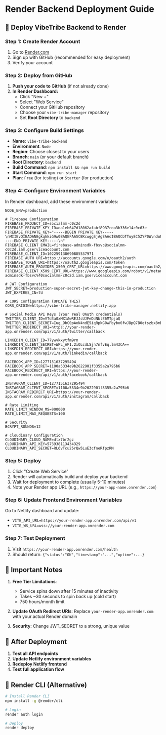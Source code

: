 # Render Backend Deployment Guide

## 🚀 Deploy VibeTribe Backend to Render

### Step 1: Create Render Account
1. Go to [Render.com](https://render.com)
2. Sign up with GitHub (recommended for easy deployment)
3. Verify your account

### Step 2: Deploy from GitHub
1. **Push your code to GitHub** (if not already done)
2. **In Render Dashboard:**
   - Click "New +"
   - Select "Web Service"
   - Connect your GitHub repository
   - Choose your `vibe-tribe-manager` repository
   - Set **Root Directory** to `backend`

### Step 3: Configure Build Settings
- **Name**: `vibe-tribe-backend`
- **Environment**: `Node`
- **Region**: Choose closest to your users
- **Branch**: `main` (or your default branch)
- **Root Directory**: `backend`
- **Build Command**: `npm install && npm run build`
- **Start Command**: `npm run start`
- **Plan**: `Free` (for testing) or `Starter` (for production)

### Step 4: Configure Environment Variables
In Render dashboard, add these environment variables:

```
NODE_ENV=production

# Firebase Configuration
FIREBASE_PROJECT_ID=socialmm-c0c2d
FIREBASE_PRIVATE_KEY_ID=ea1eb647d18062afabf8937cea3b336e14c0c63e
FIREBASE_PRIVATE_KEY="-----BEGIN PRIVATE KEY-----\nMIIEvQIBADANBgkqhkiG9w0BAQEFAASCBKcwggSjAgEAAoIBAQCbTTuyEC5ZYP0W\nduUd+AQA4fsVcHLEP52ybI9+QIptIefE4JOsMIkwYwdosNnGQHWJGw+y8ucPm0E8\nbEcpW6wX+0VnMJTeWdFQbP4q5Ts0b2Vl7Wi4mgMl/oRETMENdgMteetrhG798FWx\nMCRy92unRJEyDgm6+PKuFHeUeRno1rMN6Qx/A6Yk//7PI8zCtQTCDpdXhKV+zubA\ndpeVpA6pl0UF99IxBUdxZJAtLZASdSo2lWqTi5Akhz5dR1ChKZPwDg/5jb953oPL\nMOUIrSGVfRxYRbshc4Ze4xx4VJHbs/Y/M6r/P94Ll2NJ4oNAIJH78k4ajdYisGAB\n3Oy9tSpvAgMBAAECggEAAXL1iSJMhGn6wpBmb+KmCuoQ4TDU6U7cplML/bYVdJI5\n6uTbi+JCDXEHGyt3RLnKPvbBLT7F+CfPMoSiH1krIGgoTB+wa+izosf5kSXlaQZX\nEF3oOby6JcsbqdV7gaglvHFkSHMKZBUvf4E+/dGgMAXcQvbNkXCMNyKawQhmPP1s\nImbAmO0nQrKg4MSpOj5jdLFjhcoNSDTHBUIR4S9fk3OgGMfJ0TVoXrEa7HdUdVVK\nu9Cy44nz2bX1xqpQPV7tTleq/t/3U6F0Cqocqi0CxqM5Cf8J/QzEZBOvhJ2YyJIU\noRN85PfiGHasNjp/1Yw5/WFhoIqjLqYs9Ed6woFd4QKBgQDMkqrdf7yj7umKJ7A7\nNM7wPDtb4IRboKoycQZGbKQz10zddWmDzD87jQIu08Qe7j5kmxKsiL3UA5mYXg+y\nnEOsgCrsY3hVVoVy0iTk8ZAeGiOaM7l4ZTnGbi5Ytkv6oQu6nW1VOXV2aX4COP1W\nSngjCnBlgQo/XqM5zuPvqa1n4QKBgQDCV7So9OppDOXchVDSsW9PugLeCHLB6QDQ\nw11royMe7JSxfpoyWInwOFUlCO0i/w8upFSbMgNeEzFDxdNkYO3+WYAyo7Sfrw6v\nYTl+m/V42VXgPuPDbkBDdZfWrhmWh/QiB3S2ScGWKqx1aVmINDg4rzTgDL1El4aD\nKB2afoWcTwKBgHPBDdO1gq0T86uL14k40VtYCZJsURhzqbpO/+j7clIvIjwxQpok\nCSeOG00Z4GBMGJver0tXOGpt+wwfNSywhQ5nm2IUyrMm+O3GgL/W++A8lCad2/WG\n+ZERKUJjLEzNsZBPodzWXWO6P2XMj3SzQJU7Q+v7fyvqRdvg+FLVJNyhAoGAChyq\nJ8hmkgS7yReetvfIhOt2zrq9zd0jz7j6mWkpoKhKrFmcCFaXBsrHk1+9hv6ieZjP\nVivqBPEWtSIL98MbXwqlIv1lnpFrQDDc3vuacClO0JY1H6wS5++scN0qM6zrRQIC\nTqHT0s5xnsJWiEG/UyO6qpW/G1yPATALKki/Bv0CgYEAhgOhbZa9rH12Gn5Kw5xf\nqz8a5TrkONMJW+xAfOJF/qDwQnFaCX2GCjxEgzP54OEHBSsWD9LrEFISQZcpd8oo\nPK1KX9erXPYcZ4SToO5zsV5cJjcUMJUxcbuAQPXaT7op7tX2YACGcWYozKsm0G2m\n41J6fSNlF4bxj1OoOP3NFHI=\n-----END PRIVATE KEY-----\n"
FIREBASE_CLIENT_EMAIL=firebase-adminsdk-fbsvc@socialmm-c0c2d.iam.gserviceaccount.com
FIREBASE_CLIENT_ID=102259138690885537971
FIREBASE_AUTH_URI=https://accounts.google.com/o/oauth2/auth
FIREBASE_TOKEN_URI=https://oauth2.googleapis.com/token
FIREBASE_AUTH_PROVIDER_X509_CERT_URL=https://www.googleapis.com/oauth2/v1/certs
FIREBASE_CLIENT_X509_CERT_URL=https://www.googleapis.com/robot/v1/metadata/x509/firebase-adminsdk-fbsvc%40socialmm-c0c2d.iam.gserviceaccount.com

# JWT Configuration
JWT_SECRET=production-super-secret-jwt-key-change-this-in-production
JWT_EXPIRES_IN=7d

# CORS Configuration (UPDATE THIS)
CORS_ORIGIN=https://vibe-tribe-manager.netlify.app

# Social Media API Keys (Your real OAuth credentials)
TWITTER_CLIENT_ID=VTd3a0xMX1AwREJJcUJFeDdNblE6MTpjaQ
TWITTER_CLIENT_SECRET=Iug_DbC0pAoN4ndE5iqRpkG0wFbybo6fwJDpQ7B0qtszbx8mBu
TWITTER_REDIRECT_URI=https://your-render-app.onrender.com/api/v1/auth/twitter/callback

LINKEDIN_CLIENT_ID=77ywvkxytfm9rm
LINKEDIN_CLIENT_SECRET=WPL_AP1.2iQLcdLSjn7nfvEq.lm43CA==
LINKEDIN_REDIRECT_URI=https://your-render-app.onrender.com/api/v1/auth/linkedin/callback

FACEBOOK_APP_ID=1277151637295494
FACEBOOK_APP_SECRET=1100a5334e9b2622901f3355a2a795b6
FACEBOOK_REDIRECT_URI=https://your-render-app.onrender.com/api/v1/auth/facebook/callback

INSTAGRAM_CLIENT_ID=1277151637295494
INSTAGRAM_CLIENT_SECRET=1100a5334e9b2622901f3355a2a795b6
INSTAGRAM_REDIRECT_URI=https://your-render-app.onrender.com/api/v1/auth/instagram/callback

# Rate Limiting
RATE_LIMIT_WINDOW_MS=900000
RATE_LIMIT_MAX_REQUESTS=100

# Security
BCRYPT_ROUNDS=12

# Cloudinary Configuration
CLOUDINARY_CLOUD_NAME=dtx7br2gz
CLOUDINARY_API_KEY=573938113434329
CLOUDINARY_API_SECRET=RL6vTcu25rQw5LuE3cfneRfpzRM
```

### Step 5: Deploy
1. Click "Create Web Service"
2. Render will automatically build and deploy your backend
3. Wait for deployment to complete (usually 5-10 minutes)
4. Note your Render app URL (e.g., `https://your-app-name.onrender.com`)

### Step 6: Update Frontend Environment Variables
Go to Netlify dashboard and update:
- `VITE_API_URL=https://your-render-app.onrender.com/api/v1`
- `VITE_WS_URL=wss://your-render-app.onrender.com`

### Step 7: Test Deployment
1. Visit `https://your-render-app.onrender.com/health`
2. Should return: `{"status":"OK","timestamp":"...","uptime":...}`

## 📝 Important Notes

1. **Free Tier Limitations**: 
   - Service spins down after 15 minutes of inactivity
   - Takes ~30 seconds to spin back up (cold start)
   - 750 hours/month limit

2. **Update OAuth Redirect URIs**: Replace `your-render-app.onrender.com` with your actual Render domain

3. **Security**: Change JWT_SECRET to a strong, unique value

## 🚨 After Deployment

1. **Test all API endpoints**
2. **Update Netlify environment variables**
3. **Redeploy Netlify frontend**
4. **Test full application flow**

## 🔧 Render CLI (Alternative)

```bash
# Install Render CLI
npm install -g @render/cli

# Login
render auth login

# Deploy
render deploy
```
